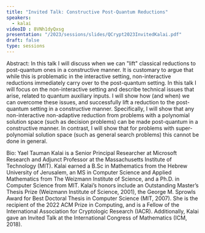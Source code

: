 ```yaml
---
title: "Invited Talk: Constructive Post-Quantum Reductions"
speakers:
  - kalai
videoID : 8VNh1dyQxsg
presentation: "/2023/sessions/slides/QCrypt2023InvitedKalai.pdf"
draft: false
type: sessions
---
```

Abstract: In this talk I will discuss when we can "lift" classical reductions to post-quantum ones in a constructive manner. It is customary to argue that while this is problematic in the interactive setting, non-interactive reductions immediately carry over to the post-quantum setting. In this talk I will focus on the non-interactive setting and describe technical issues that arise, related to quantum auxiliary inputs. I will show how (and when) we can overcome these issues, and successfully lift a reduction to the post-quantum setting in a constructive manner. Specifically, I will show that any non-interactive non-adaptive reduction from problems with a polynomial solution space (such as decision problems) can be made post-quantum in a constructive manner. In contrast, I will show that for problems with super-polynomial solution space (such as general search problems) this cannot be done in general.

Bio: Yael Tauman Kalai is a Senior Principal Researcher at Microsoft Research and Adjunct Professor at the Massachusetts Institute of Technology (MIT). Kalai earned a B.Sc in Mathematics from the Hebrew University of Jerusalem, an MS in Computer Science and Applied Mathematics from The Weizmann Institute of Science, and a Ph.D. in Computer Science from MIT. Kalai’s honors include an Outstanding Master’s Thesis Prize (Weizmann Institute of Science, 2001), the George M. Sprowls Award for Best Doctoral Thesis in Computer Science (MIT, 2007). She is the recipient of the 2022 ACM Prize in Computing, and is a Fellow of the International Association for Cryptologic Research (IACR). Additionally, Kalai gave an Invited Talk at the International Congress of Mathematics (ICM, 2018).

<!-- fields to use above: -->
<!-- videoId: "Vfl9pPh6ipI" -->
<!-- presentation: "/slides/invited-MargaridaPereira.pdf" -->
